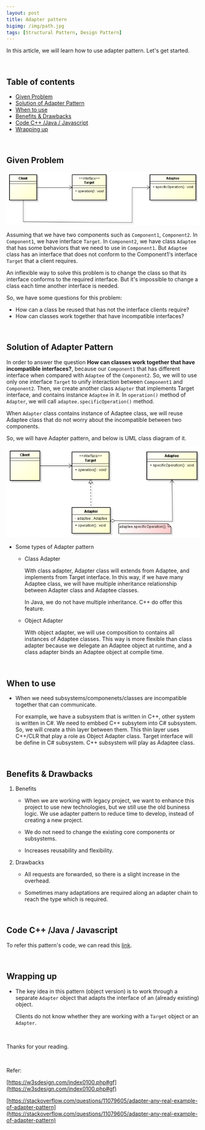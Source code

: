 ```yaml
---
layout: post
title: Adapter pattern
bigimg: /img/path.jpg
tags: [Structural Pattern, Design Pattern]
---
```


In this article, we will learn how to use adapter pattern. Let's get started.

<br>

## Table of contents
- [Given Problem](#given-problem)
- [Solution of Adapter Pattern](#solution-of-adapter-pattern)
- [When to use](#when-to-use)
- [Benefits & Drawbacks](#benefits-&-drawbacks)
- [Code C++ /Java / Javascript](#code-c++-java-javascript)
- [Wrapping up](#wrapping-up)


<br>

## Given Problem 

![](../img/design-pattern/adapter-pattern/problem-adapter-pattern.png)

Assuming that we have two components such as ```Component1```, ```Component2```. In ```Component1```, we have interface ```Target```. In ```Component2```, we have class ```Adaptee``` that has some behaviors that we need to use in ```Component1```. But ```Adaptee``` class has an interface that does not conform to the Component1's interface ```Target``` that a client requires.

An inflexible way to solve this problem is to change the class so that its interface conforms to the required interface. But it's impossible to change a class each time another interface is needed.

So, we have some questions for this problem:
- How can a class be reused that has not the interface clients require?
- How can classes work together that have incompatible interfaces?

<br>

## Solution of Adapter Pattern

In order to answer the question **How can classes work together that have incompatible interfaces?**, because our ```Component1``` that has different interface when compared with ```Adaptee``` of the ```Component2```. So, we will to use only one interface ```Target``` to unify interaction between ```Component1``` and ```Component2```. Then, we create another class ```Adapter``` that implements Target interface, and contains instance ```Adaptee``` in it. In ```operation()``` method of ```Adapter```, we will call ```adaptee.specificOperation()``` method.

When ```Adapter``` class contains instance of Adaptee class, we will reuse Adaptee class that do not worry about the incompatible between two components.

So, we will have Adapter pattern, and below is UML class diagram of it.

![](../img/design-pattern/adapter-pattern/adapter-pattern.png)

- Some types of Adapter pattern

    - Class Adapter

        With class adapter, Adapter class will extends from Adaptee, and implements from Target interface. In this way, if we have many Adaptee class, we will have multiple inheritance relationship between Adapter class and Adaptee classes.

        In Java, we do not have multiple inheritance. C++ do offer this feature.

    - Object Adapter

        With object adapter, we will use composition to contains all instances of Adaptee classes. This way is more flexible than class adapter because we delegate an Adaptee object at runtime, and a class adapter binds an Adaptee object at compile time.

<br>

## When to use
- When we need subsystems/componenets/classes are incompatible together that can communicate.

    For example, we have a subsystem that is written in C++, other system is written in C#. We need to embbed C++ subsytem into C# subsystem. So, we will create a thin layer between them. This thin layer uses C++/CLR that play a role as Object Adapter class. Target interface will be define in C# subsystem. C++ subsystem will play as Adaptee class.


<br>

## Benefits & Drawbacks
1. Benefits

    - When we are working with legacy project, we want to enhance this project to use new technologies, but we still use the old buniness logic. We use adapter pattern to reduce time to develop, instead of creating a new project.

    - We do not need to change the existing core components or subsystems.

    - Increases reusability and flexibility.

2. Drawbacks

    - All requests are forwarded, so there is a slight increase in the overhead.
    
    - Sometimes many adaptations are required along an adapter chain to reach the type which is required.

<br>

## Code C++ /Java / Javascript

To refer this pattern's code, we can read this [link](https://github.com/DucManhPhan/Design-Pattern/tree/master/Structural-Pattern/Adapter-pattern/src/Java).

<br>

## Wrapping up
- The key idea in this pattern (object version) is to work through a separate ```Adapter``` object that adapts the interface of an (already existing) object.
    
    Clients do not know whether they are working with a ```Target``` object or an ```Adapter```.


<br>

Thanks for your reading.

<br>

Refer: 

[https://w3sdesign.com/index0100.php#gf](https://w3sdesign.com/index0100.php#gf)

[https://stackoverflow.com/questions/11079605/adapter-any-real-example-of-adapter-pattern](https://stackoverflow.com/questions/11079605/adapter-any-real-example-of-adapter-pattern)